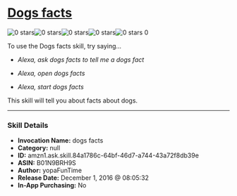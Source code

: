# [Dogs facts](http://alexa.amazon.com/#skills/amzn1.ask.skill.84a1786c-64bf-46d7-a744-43a72f8db39e)
![0 stars](../../images/ic_star_border_black_18dp_1x.png)![0 stars](../../images/ic_star_border_black_18dp_1x.png)![0 stars](../../images/ic_star_border_black_18dp_1x.png)![0 stars](../../images/ic_star_border_black_18dp_1x.png)![0 stars](../../images/ic_star_border_black_18dp_1x.png) 0

To use the Dogs facts skill, try saying...

* *Alexa, ask dogs facts to tell me a dogs fact*

* *Alexa, open dogs facts*

* *Alexa, start dogs facts*

This skill will tell you about facts about dogs.

***

### Skill Details

* **Invocation Name:** dogs facts
* **Category:** null
* **ID:** amzn1.ask.skill.84a1786c-64bf-46d7-a744-43a72f8db39e
* **ASIN:** B01N9BRH9S
* **Author:** yopaFunTime
* **Release Date:** December 1, 2016 @ 08:05:32
* **In-App Purchasing:** No
